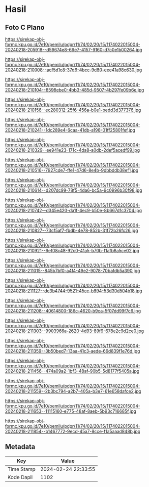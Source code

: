 # Hasil

## Foto C Plano

https://sirekap-obj-formc.kpu.go.id/7e10/pemilu/pdpr/11/74/02/20/15/1174022015004-20240218-205918--d59674e8-66e7-4157-9160-d7c0e1b00264.jpg

https://sirekap-obj-formc.kpu.go.id/7e10/pemilu/pdpr/11/74/02/20/15/1174022015004-20240218-210008--acf5d1c8-37d6-4bcc-9d80-eee41a98c630.jpg

https://sirekap-obj-formc.kpu.go.id/7e10/pemilu/pdpr/11/74/02/20/15/1174022015004-20240218-210104--8598ebe0-4bb3-485d-9507-4b297fe09b6e.jpg

https://sirekap-obj-formc.kpu.go.id/7e10/pemilu/pdpr/11/74/02/20/15/1174022015004-20240218-210156--ec280312-25f6-456a-b0e1-bedd3d377376.jpg

https://sirekap-obj-formc.kpu.go.id/7e10/pemilu/pdpr/11/74/02/20/15/1174022015004-20240218-210241--1dc289e4-6caa-41db-a198-01ff25801fef.jpg

https://sirekap-obj-formc.kpu.go.id/7e10/pemilu/pdpr/11/74/02/20/15/1174022015004-20240218-210329--ee941e23-171c-4da8-a0db-2def5acedf99.jpg

https://sirekap-obj-formc.kpu.go.id/7e10/pemilu/pdpr/11/74/02/20/15/1174022015004-20240218-210516--7927cde7-ffe1-47d6-8e4b-9dbbddb38ef1.jpg

https://sirekap-obj-formc.kpu.go.id/7e10/pemilu/pdpr/11/74/02/20/15/1174022015004-20240218-210614--d207dc99-78f5-4da6-bc5a-9c0996b30f98.jpg

https://sirekap-obj-formc.kpu.go.id/7e10/pemilu/pdpr/11/74/02/20/15/1174022015004-20240218-210742--d345e420-da1f-4ec9-b50e-8b667d1c3704.jpg

https://sirekap-obj-formc.kpu.go.id/7e10/pemilu/pdpr/11/74/02/20/15/1174022015004-20240218-210827--73cf5af7-fbdb-4e78-852b-31f72b26fc26.jpg

https://sirekap-obj-formc.kpu.go.id/7e10/pemilu/pdpr/11/74/02/20/15/1174022015004-20240218-210921--6ef08c48-92c0-41a5-b70b-f1afb8a5ce02.jpg

https://sirekap-obj-formc.kpu.go.id/7e10/pemilu/pdpr/11/74/02/20/15/1174022015004-20240218-211015--845b7bf0-a4f4-49e2-9078-70bafdb5a390.jpg

https://sirekap-obj-formc.kpu.go.id/7e10/pemilu/pdpr/11/74/02/20/15/1174022015004-20240218-211127--de3b4744-9521-45cc-b894-53d30d504b18.jpg

https://sirekap-obj-formc.kpu.go.id/7e10/pemilu/pdpr/11/74/02/20/15/1174022015004-20240218-211208--40614800-186c-4620-b9ca-5f07dd99f7c6.jpg

https://sirekap-obj-formc.kpu.go.id/7e10/pemilu/pdpr/11/74/02/20/15/1174022015004-20240218-211303--9903966a-2620-4d93-89f9-678e2c9d2ce0.jpg

https://sirekap-obj-formc.kpu.go.id/7e10/pemilu/pdpr/11/74/02/20/15/1174022015004-20240218-211359--3b50bed7-13aa-41c3-aede-66d839f1e76d.jpg

https://sirekap-obj-formc.kpu.go.id/7e10/pemilu/pdpr/11/74/02/20/15/1174022015004-20240218-211456--474a09a2-1bf3-48af-90b5-5d8177f5405a.jpg

https://sirekap-obj-formc.kpu.go.id/7e10/pemilu/pdpr/11/74/02/20/15/1174022015004-20240218-211559--2b3bc794-a2b7-405a-b3e7-61e658dafce2.jpg

https://sirekap-obj-formc.kpu.go.id/7e10/pemilu/pdpr/11/74/02/20/15/1174022015004-20240218-211653--11115160-e775-48af-8aeb-5b93c716685f.jpg

https://sirekap-obj-formc.kpu.go.id/7e10/pemilu/pdpr/11/74/02/20/15/1174022015004-20240218-211854--b1467772-9ecd-45a7-8cce-f1a5aaad848b.jpg


## Metadata

| Key        | Value               |
| ---------- | ------------------- |
| Time Stamp | 2024-02-24 22:33:55 |
| Kode Dapil | 1102                |



